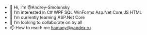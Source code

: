 - 👋 Hi, I’m @Andrey-Smolensky
- 👀 I’m interested in C# WPF SQL WinForms Asp.Net Core JS HTML
- 🌱 I’m currently learning ASP.Net Core
- 💞️ I’m looking to collaborate on by all
- 📫 How to reach me hamany@yandex.ru

<!---
Andrey-Smolensky/Andrey-Smolensky is a ✨ special ✨ repository because its `README.md` (this file) appears on your GitHub profile.
You can click the Preview link to take a look at your changes.
--->
